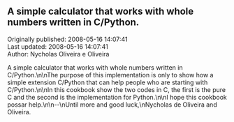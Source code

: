 ## A simple calculator that works with whole numbers written in C/Python.  
Originally published: 2008-05-16 14:07:41  
Last updated: 2008-05-16 14:07:41  
Author: Nycholas Oliveira e Oliveira  
  
A simple calculator that works with whole numbers written in C/Python.\n\nThe purpose of this implementation is only to show how a simple extension C/Python that can help people who are starting with C/Python.\n\nIn this cookbook show the two codes in C, the first is the pure C and the second is the implementation for Python.\n\nI hope this cookbook possar help.\n\n--\nUntil more and good luck,\nNycholas de Oliveira and Oliveira.
